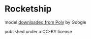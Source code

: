 # Rocketship

model [downloaded from Poly](https://poly.google.com/view/8iKIYCyvh2k) by Google

published under a CC-BY license

